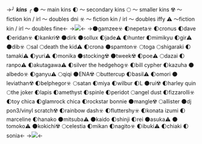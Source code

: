 ->╯ ***kins*** ╭
🌑 ～ main kins
🌓 ～ secondary kins
🌕 ～ smaller kins
☢️ ～ fiction kin / irl ～ doubles dni
☣️ ～ fiction kin / irl ～ doubles iffy
⚠️ ～fiction kin / irl ～ doubles fine<-
->![](https://64.media.tumblr.com/66b57b10b54d5533003022fead1b17f5/5667805a192f451f-8a/s640x960/e4d383cf79d02cd845b99c4d3f81e72b2941aa34.gifv)<-
->🌑gamzee☣️
🌓nepeta☣️
🌓cronus
🌓dave
🌓eridan☣️
🌓kankri☢️
🌑dirk
🌑sollux
🌓jade⚠️
🌓hunter
🌓mimikyu
🌓gir⚠️
🌑dib☣️
🌕sal
🌕death the kid⚠️
🌓crona
🌑spamton☣️
🌕toga
🌕shigaraki
🌓tamaki⚠️
🌓yuri⚠️
🌓monika
🌑stocking☢️
🌑tweek☢️
🌓poe⚠️
🌕dazai
🌓ranpo⚠️
🌓akutagawa⚠️
🌓silver the hedgehog☣️
🌓bill cypher
🌓kazuha
🌑albedo☣️
🌓ganyu⚠️
🌕qiqi
🌑ENA☢️
🌕buttercup
🌓basil⚠️
🌓omori
🌑leviathan☢️
🌓belphegor☣️
🌕satan
🌓miya
🌓wilbur
🌓L
🌑rui☢️
🌓harley quin
🌕the joker
🌓lapis
🌓amethyst
🌓spinle
🌓peridot
🌕angel dust
🌓fizzarolli☣️
🌓toy chica
🌓glamrock chica
🌓rockstar bonnie
🌑mangle☢️
🌕allister
🌑dj pon3/vinyl scratch☢️
🌓rainbow dash☣️
🌓fluttershy☣️
🌓konata izumi
🌓marceline
🌓hanako
🌑mitsuba⚠️
🌑kaido
🌓shinji
🌓rei
🌑asuka⚠️
🌑tomoko⚠️
🌑kokichi☢️
🌕celestia
🌓mikan
🌓nagito☣️
🌓ibuki⚠️
🌓chiaki
🌓sonia<-
->![](https://pixel.crd.co/assets/images/gallery05/43088950.png?v=c07c1b49)<-